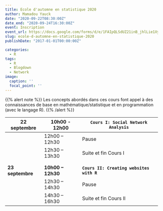 ```yaml
---
title: Ecole d'automne en statistique 2020
author: Mamadou Yauck
date: "2020-09-22T08:30:00Z"
date_end: "2020-09-24T16:30:00Z"
event: Inscription
event_url: https://docs.google.com/forms/d/e/1FAIpQLSdUZ21inB_jhlLie1XyzYNc2hPOS-HSfoXUCYPmcKEDSgwtYw/viewform?usp=pp_url
slug: ecole-d-automne-en-statistique-2020
publishDate: "2017-01-01T00:00:00Z"

categories:
  - R
tags:
  - R
  - Blogdown
  - Network
image:
  caption: ''
  focal_point: ''
---
```


{{% alert note %}}
Les concepts abordés dans ces cours font appel à des connaissances de base en mathématique/statistique et en programmation (avec le langage R).
{{% /alert %}}


| **22 septembre** 	|  **10h00 - 12h00**       	|  `Cours I: Social Network Analysis`             	|
|------------------	|-------------------------	|---------------------------------------------------	|
|                  	|     12h00 – 12h30       	|     Pause                                         	|
|                  	|     12h30 – 13h30       	|     Suite et fin Cours I                                 	|
                        	|
|                  	|                         	|                                                   	|
| **23 septembre** 	|     **10h00 – 12h30**    	|     **`Cours II: Creating websites with R`**      	|
|                  	|     12h30 – 14h30       	|     Pause                                         	|
|                  	|     14h30 – 16h30       	|     Suite et fin Cours II                                	|
